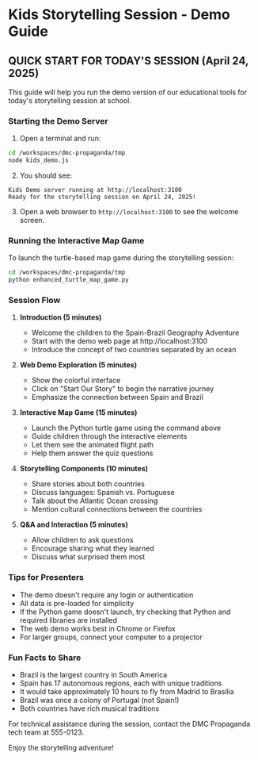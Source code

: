 # Kids Storytelling Session - Demo Guide

## QUICK START FOR TODAY'S SESSION (April 24, 2025)

This guide will help you run the demo version of our educational tools for today's storytelling session at school.

### Starting the Demo Server

1. Open a terminal and run:
```bash
cd /workspaces/dmc-propaganda/tmp
node kids_demo.js
```

2. You should see:
```
Kids Demo server running at http://localhost:3100
Ready for the storytelling session on April 24, 2025!
```

3. Open a web browser to `http://localhost:3100` to see the welcome screen.

### Running the Interactive Map Game

To launch the turtle-based map game during the storytelling session:

```bash
cd /workspaces/dmc-propaganda/tmp
python enhanced_turtle_map_game.py
```

### Session Flow

1. **Introduction (5 minutes)**
   - Welcome the children to the Spain-Brazil Geography Adventure
   - Start with the demo web page at http://localhost:3100
   - Introduce the concept of two countries separated by an ocean

2. **Web Demo Exploration (5 minutes)**
   - Show the colorful interface
   - Click on "Start Our Story" to begin the narrative journey
   - Emphasize the connection between Spain and Brazil

3. **Interactive Map Game (15 minutes)**
   - Launch the Python turtle game using the command above
   - Guide children through the interactive elements
   - Let them see the animated flight path
   - Help them answer the quiz questions

4. **Storytelling Components (10 minutes)**
   - Share stories about both countries
   - Discuss languages: Spanish vs. Portuguese
   - Talk about the Atlantic Ocean crossing
   - Mention cultural connections between the countries

5. **Q&A and Interaction (5 minutes)**
   - Allow children to ask questions
   - Encourage sharing what they learned
   - Discuss what surprised them most

### Tips for Presenters

- The demo doesn't require any login or authentication
- All data is pre-loaded for simplicity
- If the Python game doesn't launch, try checking that Python and required libraries are installed
- The web demo works best in Chrome or Firefox
- For larger groups, connect your computer to a projector

### Fun Facts to Share

- Brazil is the largest country in South America
- Spain has 17 autonomous regions, each with unique traditions
- It would take approximately 10 hours to fly from Madrid to Brasília
- Brazil was once a colony of Portugal (not Spain!)
- Both countries have rich musical traditions

For technical assistance during the session, contact the DMC Propaganda tech team at 555-0123.

Enjoy the storytelling adventure!